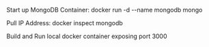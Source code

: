 Start up MongoDB Container:
docker run -d --name mongodb mongo

Pull IP Address:
docker inspect mongodb

Build and Run local docker container exposing port 3000